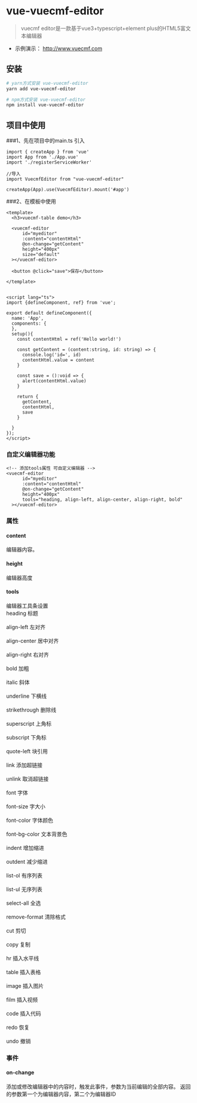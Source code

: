 # vue-vuecmf-editor
> vuecmf editor是一款基于vue3+typescript+element plus的HTML5富文本编辑器

- 示例演示： http://www.vuecmf.com

## 安装

``` bash
# yarn方式安装 vue-vuecmf-editor
yarn add vue-vuecmf-editor

# npm方式安装 vue-vuecmf-editor
npm install vue-vuecmf-editor
```

## 项目中使用

###1、先在项目中的main.ts 引入
```
import { createApp } from 'vue'
import App from './App.vue'
import './registerServiceWorker'

//导入
import VuecmfEditor from "vue-vuecmf-editor"

createApp(App).use(VuecmfEditor).mount('#app')
```
###2、在模板中使用
```
<template>
  <h3>vuecmf-table demo</h3>

  <vuecmf-editor
      id="myeditor"
      :content="contentHtml"
      @on-change="getContent"
      height="400px"
      size="default"
  ></vuecmf-editor>
  
  <button @click="save">保存</button>

</template>


<script lang="ts">
import {defineComponent, ref} from 'vue';

export default defineComponent({
  name: 'App',
  components: {
  },
  setup(){
    const contentHtml = ref('Hello world!')

    const getContent = (content:string, id: string) => {
      console.log('id=', id)
      contentHtml.value = content
    }

    const save = ():void => {
      alert(contentHtml.value)
    }

    return {
      getContent,
      contentHtml,
      save
    }

  }
});
</script>
```

### 自定义编辑器功能
```
<!-- 添加tools属性 可自定义编辑器 -->
<vuecmf-editor
      id="myeditor"
      :content="contentHtml"
      @on-change="getContent"
      height="400px"
	  tools="heading, align-left, align-center, align-right, bold"
  ></vuecmf-editor>
```
### 属性
#### content 
编辑器内容。 
#### height 
编辑器高度
#### tools
编辑器工具条设置
<br>heading  标题</br>
<br>align-left  左对齐</br>
<br>align-center  居中对齐</br>
<br>align-right  右对齐</br>
<br>bold  加粗</br>
<br>italic  斜体</br>
<br>underline  下横线</br>
<br>strikethrough  删除线</br>
<br>superscript  上角标</br>
<br>subscript  下角标</br>
<br>quote-left  块引用</br>
<br>link  添加超链接</br>
<br>unlink  取消超链接</br>
<br>font  字体</br>
<br>font-size  字大小</br>
<br>font-color  字体颜色</br>
<br>font-bg-color  文本背景色</br>
<br>indent  增加缩进</br>
<br>outdent  减少缩进</br>
<br>list-ol  有序列表</br>
<br>list-ul  无序列表</br>
<br>select-all  全选</br>
<br>remove-format  清除格式</br>
<br>cut  剪切</br>
<br>copy  复制</br>
<br>hr  插入水平线</br>
<br>table  插入表格</br>
<br>image  插入图片</br>
<br>film  插入视频</br>
<br>code  插入代码</br>
<br>redo  恢复</br>
<br>undo  撤销</br>

### 事件
#### on-change
添加或修改编辑器中的内容时，触发此事件，参数为当前编辑的全部内容。
返回的参数第一个为编辑器内容，第二个为编辑器ID

